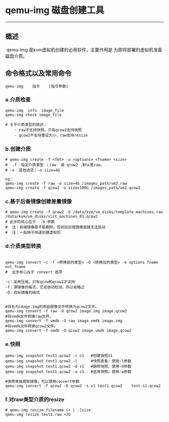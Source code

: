 # qemu-img 磁盘创建工具

-------

## 概述

​	qemu-img 是kvm虚拟机创建的必用软件，主要作用是 为即将部署的虚拟机准备磁盘介质。

## 命令格式以及常用命令

```
qemu-img    指令    [指令参数]
```

### 	a.介质检查

```
qemu-img  info  image_file
qemu-img check image_file

# 关于介质类型的简述：
	- raw不支持快照，只有qcow2支持快照
	- qcow2不支持重设大小，raw支持resize 
```

### 	b.创建介质

```
# qemu-img create -f <fmt> -o <options> <fname> <size>
#  -f  指定介质类型 ；raw  或 qcow2 ,默认是raw。
# -o  其他选项；-o size=4G  

eg:
qemu-img create -f raw -o size=4G /images_path/vm2.raw
qemu-img create -f qcow2 -o size=100G /images_path/vm2.qcow2
```

### 	c.基于后备镜像创建差量镜像

```
# qemu-img create -f qcow2 -b /data/kvm/vm_disks/template_machines.raw /data/kvm/vm_disks/virt_machines_01.qcow2
# 此步的核心在于  -b 参数
#  注：前端镜像是不能删除，否则后后端镜像就就无法启动
#  注：一般用于快速创建虚拟机
```

### 	d.介质类型转换

```

qemu-img convert -c -f <转换前的类型> -O <转换后的类型> -o options fname out_fname
#  此步核心在于 convert 选项 

-c：采用压缩，只有qcow和qcow2才支持
-f：源镜像的格式，它会自动检测，所以省略之
-O：目标镜像的格式


#将名为image.img的原始图像文件转换为qcow2文件。
qemu-img convert -f raw -O qcow2 image.img image.qcow2
#将vmdk文件转换raw文件。
qemu-img convert -f vmdk -O raw image.vmdk image.img
#将vmdk文件转换qcow2文件。
qemu-img convert -f vmdk -O qcow2 image.vmdk image.qcow2
```

### 	e.快照

```
qemu-img snapshot test1.qcow2 -c s1   #创建快照s1
qemu-img snapshot test1.qcow2 -l      #快照查看，使用-l参数
qemu-img snapshot test1.qcow2 -d s1   #删除快照，使用-d参数
qemu-img snapshot test1.qcow2 -a s1   #还原快照，使用-a参数

#快照单独提取镜像，可以使用convert参数
qemu-img convert -f qcow2 -O qcow2 -s s1 test1.qcow2    test-s1.qcow2  
```

### 	f.对raw类型介质的resize

```
# qemu-img resize filename [+ | -]size
qemu-img resize test1.raw +2G
```


